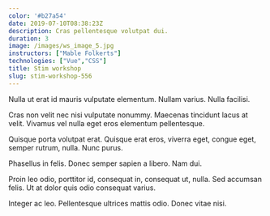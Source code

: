 ```yaml
---
color: '#b27a54'
date: 2019-07-10T08:38:23Z
description: Cras pellentesque volutpat dui.
duration: 3
image: /images/ws_image_5.jpg
instructors: ["Mable Folkerts"]
technologies: ["Vue","CSS"]
title: Stim workshop
slug: stim-workshop-556
---
```

Nulla ut erat id mauris vulputate elementum. Nullam varius. Nulla facilisi.

Cras non velit nec nisi vulputate nonummy. Maecenas tincidunt lacus at velit. Vivamus vel nulla eget eros elementum pellentesque.

Quisque porta volutpat erat. Quisque erat eros, viverra eget, congue eget, semper rutrum, nulla. Nunc purus.

Phasellus in felis. Donec semper sapien a libero. Nam dui.

Proin leo odio, porttitor id, consequat in, consequat ut, nulla. Sed accumsan felis. Ut at dolor quis odio consequat varius.

Integer ac leo. Pellentesque ultrices mattis odio. Donec vitae nisi.
